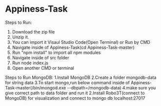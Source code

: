 # Appiness-Task

Steps to Run:
1. Download the zip file
2. Unzip it.
3. You can import it Visaul Studio Code(Open Terminal) or Run by CMD
4. Navigate inside of Appiness-Task(cd Appiness-Task-master)
5. Run "npm install" to import all npm modules
6. Navigate inside of src folder
7. Run node index.js
8. Open another CMD or terminal

Steps to Run MongoDB:
1.Install MongoDB
2.Create a folder mongodb-data for string data
3.To start mongo,run below command inside of Appiness-Task-master(/bin/mongod.exe --dbpath=/mongodb-data)
4.make sure you give correct path to data folder and run it
2.Install Robo3T(connect to MongoDB)  for visualization and connect to mongo db localhost:27017

